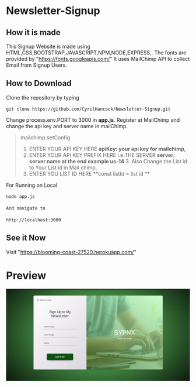 # Newsletter-Signup
## How it is made
  This Signup Website is made using HTML,CSS,BOOTSTRAP,JAVASCRIPT,NPM,NODE,EXPRESS,.
 The fonts are provided by "https://fonts.googleapis.com/"
 It uses MailChimp API to collect Email from Signup Users. 
## How to Download
Clone the repository by typing
```
git clone https://github.com/CyrilHancock/Newsletter-Signup.git
```
 Change process.env.PORT to 3000 in **app.js**.
 Register at MailChimp  and change the api key and server name in mailChimp.
  > mailchimp.setConfig
  >   1. ENTER YOUR API KEY HERE
  >    **apiKey: your api key for mailchimp,**
  >   2. ENTER YOUR API KEY PREFIX HERE i.e.THE SERVER
  >     **server: server name at the end example us-14**
>     3. Also Change the List id to Your List id in Mail chimp.
 >    4. ENTER YOU LIST ID HERE
  >     **const listId = list id **
           

For Running on Local

```
node app.js

And navigate to

http://localhost:3000
```
## See it Now
Visit "https://blooming-coast-27520.herokuapp.com/"

# Preview
![This is an image](/images/newslettersignup.png)

